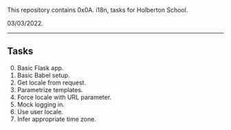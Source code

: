 This repository contains 0x0A. i18n, tasks for Holberton School.

03/03/2022.

<hr />

## Tasks

0. Basic Flask app.
1. Basic Babel setup.
2. Get locale from request.
3. Parametrize templates.
4. Force locale with URL parameter.
5. Mock logging in.
6. Use user locale.
7. Infer appropriate time zone. 